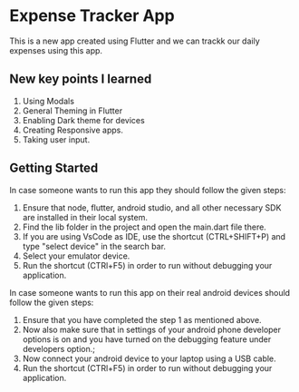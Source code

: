 # Expense Tracker App
This is a new app created using Flutter and we can trackk our daily expenses using this app.

## New key points I learned

1. Using Modals
2. General Theming in Flutter
3. Enabling Dark theme for devices
4. Creating Responsive apps.
5. Taking user input.

## Getting Started

In case someone wants to run this app they should follow the given steps:

1. Ensure that node, flutter, android studio, and all other necessary SDK are installed in their local system.
2. Find the lib folder in the project and open the main.dart file there.
3. If you are using VsCode as IDE, use the shortcut (CTRL+SHIFT+P) and type "select device" in the search bar.
4. Select your emulator device.
5. Run the shortcut (CTRl+F5) in order to run without debugging your application.

In case someone wants to run this app on their real android devices should follow the given steps:

1. Ensure that you have completed the step 1 as mentioned above.
2. Now also make sure that in settings of your android phone developer options is on and you have turned on the debugging feature under developers option.;
3. Now connect your android device to your laptop using a USB cable.
4. Run the shortcut (CTRl+F5) in order to run without debugging your application.
